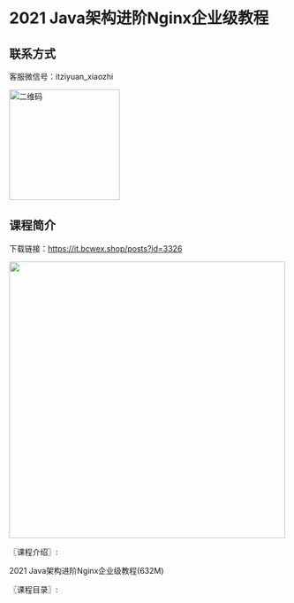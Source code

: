 # 2021 Java架构进阶Nginx企业级教程

## 联系方式

客服微信号：itziyuan_xiaozhi

<img src="https://ziyuanyun.oss-cn-guangzhou.aliyuncs.com/common/20240614073449/666b82192834a.jpg" width="200" height="200" alt="二维码">

## 课程简介

下载链接：https://it.bcwex.shop/posts?id=3326

<img src="https://ziyuanyun.oss-cn-guangzhou.aliyuncs.com/yun/20240515185123/664493abe88aa.jpg" width="500" alt="">

  〖课程介绍〗:

 2021 Java架构进阶Nginx企业级教程(632M)

 〖课程目录〗:

  